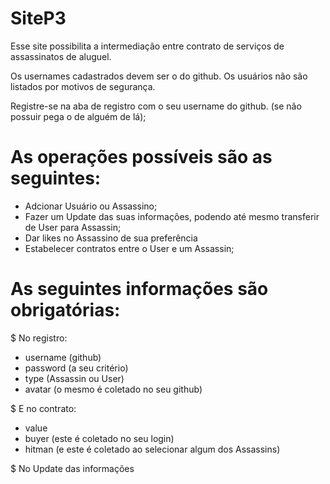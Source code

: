 # SiteP3

Esse site possibilita a intermediação entre contrato de serviços de assassinatos de aluguel.

Os usernames cadastrados devem ser o do github.
Os usuários não são listados por motivos de segurança.

Registre-se na aba de registro com o seu username do github. (se não possuir pega o de alguém de lá);

# As operações possíveis são as seguintes:

- Adcionar Usuário ou Assassino;
- Fazer um Update das suas informações, podendo até mesmo transferir de User para Assassin;
- Dar likes no Assassino de sua preferência
- Estabelecer contratos entre o User e um Assassin;

# As seguintes informações são obrigatórias:

$ No registro:

- username (github)
- password (a seu critério)
- type (Assassin ou User)
- avatar (o mesmo é coletado no seu github)

$ E no contrato:

- value
- buyer (este é coletado no seu login)
- hitman (e este é coletado ao selecionar algum dos Assassins)

$ No Update das informações
